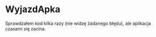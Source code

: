 # WyjazdApka
Sprawdzałem kod kilka razy (nie widzę żadanego błędu), ale aplikacja czasami się zacina.
